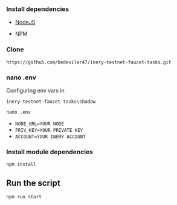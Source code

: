 ### Install dependencies

- [NodeJS](https://nodejs.org/en/)

- NPM

### Clone
```
https://github.com/bedeviler47/inery-testnet-faucet-tasks.git
```

### nano .env
Configuring env vars in
```
inery-testnet-faucet-tasks\shadow
```
```
nano .env
```

- `NODE_URL=YOUR NODE`
- `PRIV_KEY=YOUR PRIVATE KEY`
- `ACCOUNT=YOUR INERY ACCOUNT`

### Install module dependencies
```
npm install
```
## Run the script
```
npm run start
